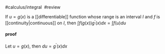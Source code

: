 #calculus/integral ​ #review 

If $u = g(x)$ is a [[differentiable]]  function whose range is an interval $I$ and $f$ is [[continuity|continuous]] on $I$, then
$\int f(g(x))g^{'}(x)dx = \int f(u)du$

#### proof

Let $u = g(x)$, then $du = g^{'}(x)dx$
